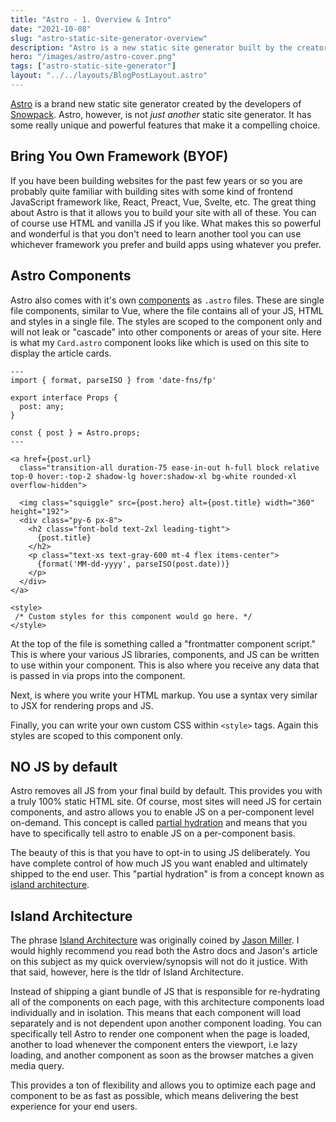 ```yaml
---
title: "Astro - 1. Overview & Intro"
date: "2021-10-08"
slug: "astro-static-site-generator-overview"
description: "Astro is a new static site generator built by the creators of Snowpack. In this article I discuss what makes Astro unique and why you may want to consider using it for your next project."
hero: "/images/astro/astro-cover.png"
tags: ["astro-static-site-generator"]
layout: "../../layouts/BlogPostLayout.astro"
---
```


[Astro](https://astro.build/) is a brand new static site generator created by the developers of [Snowpack](https://www.snowpack.dev/). Astro, however, is not _just another_ static site generator. It has some really unique and powerful features that make it a compelling choice.

## Bring You Own Framework (BYOF)

If you have been building websites for the past few years or so you are probably quite familiar with building sites with some kind of frontend JavaScript framework like, React, Preact, Vue, Svelte, etc. The great thing about Astro is that it allows you to build your site with all of these. You can of course use HTML and vanilla JS if you like. What makes this so powerful and wonderful is that you don't need to learn another tool you can use whichever framework you prefer and build apps using whatever you prefer.

## Astro Components

Astro also comes with it's own [components](https://docs.astro.build/core-concepts/astro-components) as `.astro` files. These are single file components, similar to Vue, where the file contains all of your JS, HTML and styles in a single file. The styles are scoped to the component only and will not leak or "cascade" into other components or areas of your site. Here is what my `Card.astro` component looks like which is used on this site to display the article cards.

```
---
import { format, parseISO } from 'date-fns/fp'

export interface Props {
  post: any;
}

const { post } = Astro.props;
---

<a href={post.url}
  class="transition-all duration-75 ease-in-out h-full block relative top-0 hover:-top-2 shadow-lg hover:shadow-xl bg-white rounded-xl overflow-hidden">

  <img class="squiggle" src={post.hero} alt={post.title} width="360" height="192">
  <div class="py-6 px-8">
    <h2 class="font-bold text-2xl leading-tight">
      {post.title}
    </h2>
    <p class="text-xs text-gray-600 mt-4 flex items-center">
      {format('MM-dd-yyyy', parseISO(post.date))}
    </p>
  </div>
</a>

<style>
 /* Custom styles for this component would go here. */
</style>
```

At the top of the file is something called a "frontmatter component script." This is where your various JS libraries, components, and JS can be written to use within your component. This is also where you receive any data that is passed in via props into the component.

Next, is where you write your HTML markup. You use a syntax very similar to JSX for rendering props and JS.

Finally, you can write your own custom CSS within `<style>` tags. Again this styles are scoped to this component only.

## NO JS by default

Astro removes all JS from your final build by default. This provides you with a truly 100% static HTML site. Of course, most sites will need JS for certain components, and astro allows you to enable JS on a per-component level on-demand. This concept is called [partial hydration](https://docs.astro.build/core-concepts/component-hydration) and means that you have to specifically tell astro to enable JS on a per-component basis.

The beauty of this is that you have to opt-in to using JS deliberately. You have complete control of how much JS you want enabled and ultimately shipped to the end user. This "partial hydration" is from a concept known as [island architecture](https://docs.astro.build/core-concepts/component-hydration#concept-island-architecture).

## Island Architecture

The phrase [Island Architecture](https://docs.astro.build/core-concepts/component-hydration#concept-island-architecture) was originally coined by [Jason Miller](https://jasonformat.com/islands-architecture/). I would highly recommend you read both the Astro docs and Jason's article on this subject as my quick overview/synopsis will not do it justice. With that said, however, here is the tldr of Island Architecture.

Instead of shipping a giant bundle of JS that is responsible for re-hydrating all of the components on each page, with this architecture components load individually and in isolation. This means that each component will load separately and is not dependent upon another component loading. You can specifically tell Astro to render one component when the page is loaded, another to load whenever the component enters the viewport, i.e lazy loading, and another component as soon as the browser matches a given media query.

This provides a ton of flexibility and allows you to optimize each page and component to be as fast as possible, which means delivering the best experience for your end users.
